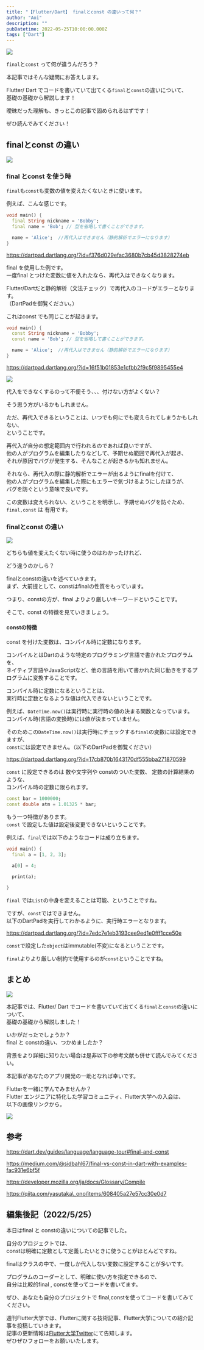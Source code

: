 ```yaml
---
title: "【Flutter/Dart】 finalとconst の違いって何？"
author: "Aoi"
description: ""
pubDatetime: 2022-05-25T10:00:00.000Z
tags: ["Dart"]
---
```


![](https://blog.flutteruniv.com/wp-content/themes/cocoon-master/images/ojisan.png)

`final`と`const` って何が違うんだろう？

本記事ではそんな疑問にお答えします。

Flutter/ Dart でコードを書いていて出てくる`final`と`const`の違いについて、  
基礎の基礎から解説します！

曖昧だった理解も、きっとこの記事で固められるはずです！

ぜひ読んでみてください！

## finalとconst の違い

![](http://blog.flutteruniv.com/wp-content/uploads/2022/02/コーディング男性.jpeg)

### final とconst を使う時

`final`も`const`も変数の値を変えたくないときに使います。

例えば、こんな感じです。

```dart
void main() {
  final String nickname = 'Bobby';
  final name = 'Bob'; // 型を省略して書くことができます。

  name = 'Alice';  //再代入はできません（静的解析でエラーになります）
}
```

https://dartpad.dartlang.org/?id=f376d029efac3680b7cb45d3828274eb

final を使用した例です。  
一度final とつけた変数に値を入れたなら、再代入はできなくなります。

Flutter/Dartだと静的解析（文法チェック）で再代入のコードがエラーとなります。  
（DartPadを御覧ください。）

これはconst でも同じことが起きます。

```dart
void main() {
  const String nickname = 'Bobby';
  const name = 'Bob'; // 型を省略して書くことができます。

  name = 'Alice';  //再代入はできません（静的解析でエラーになります）
}
```

https://dartpad.dartlang.org/?id=16f51b01853e1cfbb2f9c5f9895455e4

![](https://blog.flutteruniv.com/wp-content/themes/cocoon-master/images/ojisan.png)

代入をできなくするのって不便そう、、、付けない方がよくない？

そう思う方がいるかもしれません。

ただ、再代入できるということは、いつでも何にでも変えられてしまうかもしれない、  
ということです。

再代入が自分の想定範囲内で行われるのであれば良いですが、  
他の人がプログラムを編集したりなどして、予期せぬ範囲で再代入が起き、  
それが原因でバグが発生する、そんなことが起きるかも知れません。

それなら、再代入の際に静的解析でエラーが出るようにfinalを付けて、  
他の人がプログラムを編集した際にもエラーで気づけるようにしたほうが、  
バグを防ぐという意味で良いです。

この変数は変えられない、ということを明示し、予期せぬバグを防ぐため、  
`final,const` は 有用です。

### finalとconst の違い

![](https://blog.flutteruniv.com/wp-content/themes/cocoon-master/images/obasan.png)

どちらも値を変えたくない時に使うのはわかったけれど、

どう違うのかしら？

finalとconstの違いを述べていきます。  
まず、大前提として、constはfinalの性質をもっています。

つまり、constの方が、final よりより厳しいキーワードということです。

そこで、const の特徴を見ていきましょう。

#### constの特徴

const を付けた変数は、コンパイル時に定数になります。

コンパイルとはDartのような特定のプログラミング言語で書かれたプログラムを、  
ネイティブ言語やJavaScriptなど、他の言語を用いて書かれた同じ動きをするプログラムに変換することです。

コンパイル時に定数になるということは、  
実行時に定数となるような値は代入できないということです。

例えば、`DateTime.now()`は実行時に実行時の値の決まる関数となっています。  
コンパイル時(言語の変換時)には値が決まっていません。

そのためこの`DateTime.now()`は実行時にチェックする`final`の変数には設定できますが、  
`const`には設定できません。（以下のDartPadを御覧ください）

https://dartpad.dartlang.org/?id=17cb870b1643170df555bba271870599

`const` に設定できるのは 数や文字列や constのついた変数、 定数の計算結果のような、  
コンパイル時の定数に限られます。

```dart
const bar = 1000000; 
const double atm = 1.01325 * bar;
```

もう一つ特徴があります。  
`const` で設定した値は設定後変更できないということです。

例えば、`final`では以下のようなコードは成り立ちます。

```dart
void main() {
  final a = [1, 2, 3];

  a[0] = 4;

  print(a);

}
```

`final` では`List`の中身を変えることは可能、ということですね。

ですが、`const`ではできません。  
以下のDartPadを実行してわかるように、実行時エラーとなります。

https://dartpad.dartlang.org/?id=7edc7e1eb3193cee9ed1e0fff1cce50e

`const`で設定した`object`はimmutable(不変)になるということです。

`final`よりより厳しい制約で使用するのが`const`ということですね。

## まとめ

![](http://blog.flutteruniv.com/wp-content/uploads/2022/02/コーディング女性.jpeg)

本記事では、Flutter/ Dart でコードを書いていて出てくる`final`と`const`の違いについて、  
基礎の基礎から解説しました！

いかがだったでしょうか？  
final と constの違い、つかめましたか？

背景をより詳細に知りたい場合は是非以下の参考文献も併せて読んでみてください。

本記事があなたのアプリ開発の一助となれば幸いです。

Flutterを一緒に学んでみませんか？  
Flutter エンジニアに特化した学習コミュニティ、Flutter大学への入会は、  
以下の画像リンクから。

[![](https://blog.flutteruniv.com/wp-content/uploads/2022/07/Flutter大学バナー.png)](//flutteruniv.com)

## 参考

https://dart.dev/guides/language/language-tour#final-and-const

https://medium.com/@sidbahl67/final-vs-const-in-dart-with-examples-fac931e6bf5f

https://developer.mozilla.org/ja/docs/Glossary/Compile

https://qiita.com/yasutaka\_ono/items/608405a27e57cc30e0d7

## 編集後記（2022/5/25）

本日はfinal と constの違いについての記事でした。

自分のプロジェクトでは、  
constは明確に定数として定義したいときに使うことがほとんどですね。

finalはクラスの中で、一度しか代入しない変数に設定することが多いです。

プログラムのコーダーとして、明確に使い方を指定できるので、  
自分は比較的final , constを使ってコードを書いてます。

ぜひ、あなたも自分のプロジェクトで final,constを使ってコードを書いてみてください。

週刊Flutter大学では、Flutterに関する技術記事、Flutter大学についての紹介記事を投稿していきます。  
記事の更新情報は[Flutter大学Twitter](https://twitter.com/FlutterUniv)にて告知します。  
ぜひぜひフォローをお願いいたします。